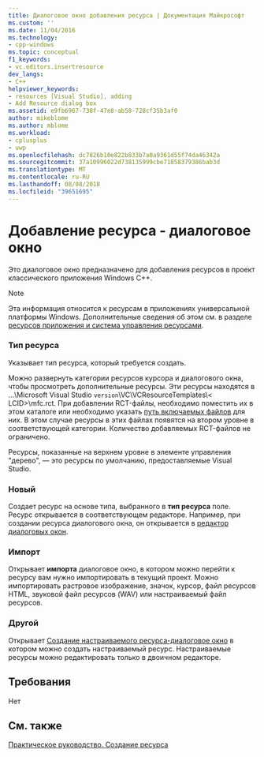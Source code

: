 ```yaml
---
title: Диалоговое окно добавления ресурса | Документация Майкрософт
ms.custom: ''
ms.date: 11/04/2016
ms.technology:
- cpp-windows
ms.topic: conceptual
f1_keywords:
- vc.editors.insertresource
dev_langs:
- C++
helpviewer_keywords:
- resources [Visual Studio], adding
- Add Resource dialog box
ms.assetid: e9fb6967-738f-47e8-ab58-728cf35b3af0
author: mikeblome
ms.author: mblome
ms.workload:
- cplusplus
- uwp
ms.openlocfilehash: dc7826b10e822b833b7a0a9361d55f74da46342a
ms.sourcegitcommit: 37a10996022d738135999cbe71858379386bab3d
ms.translationtype: MT
ms.contentlocale: ru-RU
ms.lasthandoff: 08/08/2018
ms.locfileid: "39651695"
---
```

# <a name="add-resource-dialog-box"></a>Добавление ресурса - диалоговое окно
Это диалоговое окно предназначено для добавления ресурсов в проект классического приложения Windows C++.  
  
> [!NOTE]
>  Эта информация относится к ресурсам в приложениях универсальной платформы Windows. Дополнительные сведения об этом см. в разделе [ресурсов приложения и система управления ресурсами](/windows/uwp/app-resources/).  
  
### <a name="resource-type"></a>Тип ресурса 
 Указывает тип ресурса, который требуется создать.  
  
 Можно развернуть категории ресурсов курсора и диалогового окна, чтобы просмотреть дополнительные ресурсы. Эти ресурсы находятся в ...\Microsoft Visual Studio `version`\VC\VCResourceTemplates\\< LCID\>\mfc.rct. При добавлении RCT-файлы, необходимо поместить их в этом каталоге или необходимо указать [путь включаемых файлов](../windows/how-to-specify-include-directories-for-resources.md) для них. В этом случае ресурсы в этих файлах появятся на втором уровне в соответствующей категории. Количество добавляемых RCT-файлов не ограничено.  
  
 Ресурсы, показанные на верхнем уровне в элементе управления "дерево", — это ресурсы по умолчанию, предоставляемые Visual Studio.  
  
### <a name="new"></a>Новый
 Создает ресурс на основе типа, выбранного в **тип ресурса** поле. Ресурс открывается в соответствующем редакторе. Например, при создании ресурса диалогового окна, он открывается в [редактор диалоговых окон](../windows/dialog-editor.md).  
  
### <a name="import"></a>Импорт
 Открывает **импорта** диалоговое окно, в котором можно перейти к ресурсу вам нужно импортировать в текущий проект. Можно импортировать растровое изображение, значок, курсор, файл ресурсов HTML, звуковой файл ресурсов (WAV) или настраиваемый файл ресурсов.  
  
### <a name="custom"></a>Другой
 Открывает [Создание настраиваемого ресурса-диалоговое окно](../windows/new-custom-resource-dialog-box.md) в котором можно создать настраиваемый ресурс. Настраиваемые ресурсы можно редактировать только в двоичном редакторе.  
  
## <a name="requirements"></a>Требования  
 Нет  
  
## <a name="see-also"></a>См. также  
 [Практическое руководство. Создание ресурса](../windows/how-to-create-a-resource.md)